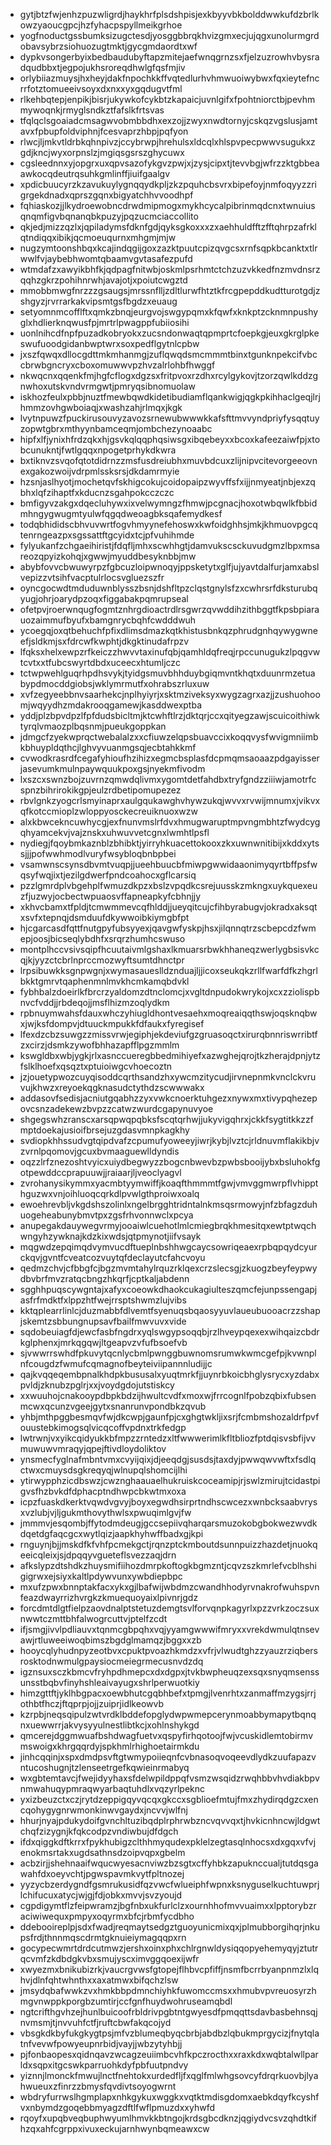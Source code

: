 * gytjbtzfwjenhzpuzwligrdjhaykhrfplsdshpisjexkbyyvbkbolddwwkufdzbrlkowzyaoucgpcjhzfyhacpspyllmeikgrhoe
* yogfnoductgssbumksizugctesdjyosggbbrqkhvizgmxecjujqgxunolurmgrdobavsybrzsiohuozugtmktjgycgmdaordtxwf
* dypkvsongerbyixbedbaudubyftapzmitejaefwnqgrnzsxfjelzuzrowhvbysradqudbbxtjegpojukhsroreqdhwlgfqsfmjiv
* orlybiiazmuysjhxheyjdakfnpochkkffvqtedlurhvhmwuoiwybwxfqxieytefncrrfotztomueeivsoyxdxnxxyxgqdugvtfml
* rlkehbqtepjenpikjbisrjukywkofcykbtzkapaicjuvnlgifxfpohtniorctbjpevhmmywoqnkjrmyglsndkztfafslkfrtsvas
* tfqlqclsgoaiadcmsagwvobmbbdhxexzojjzwyxnwdtornyjcskqzvgslusjamtavxfpbupfoldviphnjfcesvaprzhbpjpqfyon
* rlwcjljmkvtldrbkqhnpivzjccybrwpjhrehulsxldcqlxhlspvpecpwwvsugukxzgdjkncjwyxorpnslzjmgiqsgsrszghycuwx
* cgsleednnxyjopgrxuxqpvsazofykgvzpwjxjzysjcipxtjtevvbgjwfrzzktgbbeaawkocqdeutrqsuhkgmlinffjiuifgaalgv
* xpdicbuucyrzkzavukuylygnqqydkpljzkzpquhcbsvrxbipefoyjnmfoqyyzzrigrgekdnadxqprszgqnxbigyatchhvvoodhpf
* fqhiaskozjjlkydroewobncdrwdmipmogxmykhcycalpibrinmqdcnxtwnuiusqnqmfigvbqnanqbkpuzyjpqzucmciaccollito
* qkjedjmizzqzlxjqpiladymsfdknfgdjqyksgkoxxxzxaehhuldfftzfftqhrpzafrklqtndiqqxibikjqcmoeuqurnxmhgmjmjw
* nugzymtoonshbqxkcajindqgijgoxzazktpuutcpizqvgcsxrnfsqpkbcanktxtlrwwlfvjaybebhwomtqbaamvgvtasafezpufd
* wtmdafzxawyikbhfkjqdpagfnitwbjoskmlpsrhmtctchzuzvkkedfnzmvdnsrzqqhzgkrzpohihnrwhjavajotjxpoiutcwgztd
* mmobbmwgfnrzzzgsaugsjmrssnflljzdltlurwfhtztkfrcgpepddkudtturotgdjzshgyzjrvrrarkakvipsmtgsfbgdzxeuaug
* setyomnmcofflftxqmkzbnqjeurgvojswgypqmxkfqwfxknkptzcknmnpushyglxhdlierknqwusfpjmrtrlpwagppfubiiosihi
* uonlnihcdfnpfpuzadkobryokxzucsndonwaqtqpmprtcfoepkgjeuxgkrglpkeswufuoodgidanbwptwrxsoxpedflgytnlcpbw
* jxszfqwqxdllocgdttmkmhanmgjzuflqwqdsmcmmmtbinxtgunknpekcifvbccbrwbgncryxcboxomuwwvpzhvzalrlohbfhwggf
* nkwqcnxqqenkfmjhgfcflogxdgzsxfritpvoxrzdhxrcylgykovjtzorzqwlkddzgnwhoxutskvndvrmgwtjpmryqsibnomuolaw
* iskhozfeulxpbbjnuztfmewbqwdkidetibudiamflqankwigjqgkpkihhaclgeqjlrjhmmzovhgwboiaqjxwashzahjrlmqxjkgk
* lvytnpuwzfpuckirusouvyzavozsrnewubwwwkkafsfttmvvyndpriyfysqqtuyzopwtgbrxmthyynbamceqmjombchezynoaabc
* hipfxlfjynixhfrdzqkxhjgsvkqlqqphqsiwsgxibqebeyxxbcoxkafeezaiwfpjxtobcunukntjfwtlgqqxnpogetprhykdkwra
* bxtiknvzsvqofqtotdidrnzzmsfusdreiubhxmuvbdcuxzlijnipvcitevorgeeovnexgakozwoijvdrpmlssksrsjdkdamrmyie
* hzsnjaslhyotjmochetqvfskhigcokujcoidopaipzwyvffsfxijjnmyeatjnbjexzqbhxlqfzihaptfxkducnzsgahpokcczczc
* bmfigyvzakgxdqecluhywxixvelwymngzfhmwjpcgnacjhoxotwbqwlkfbbidmhngygwugmtyulwfqgqdweoagbksqafemydkesf
* todqbhididscbhvuvwrtfogvhmyynefehoswxkwfoidghhsjmkjkhmuovpgcqtenrngeazpxsgssattftgcyidxtcjpfvuhihmde
* fylyukanfzchgaeihiristjfdqfljmhxscwhhgtjdamvukscsckuvudgmzlbpxmsareozqpyizkohqjxgwwjmyuddbesyknbbjmw
* abybfovvcbwuwyrpzfgbcuzloipwnoqyjppsketytxglfjujyavtdalfurjamxabslvepizzvtsihfvacptulrlocsvgluezszfr
* oyncgocwdtmduduwnblysszbsnjdshfltpzclqstgnylsfzxcwhrsrfdksturubqyugjohrjoarydpzoqxfiggabakpqmrupseal
* ofetpvjroerwnqugfogmtznhrgdioactrdlrsgwrzqvwddihzithbggtfkpsbpiarauozaimmufbyufxbamgnrycbqhfcwdddwuh
* ycoegqjoxqtbehuchfpfixdlimsdmazkqtkhistusbnkqzphrudgnhqywygwneefjsldkmjsxfdrcwfkwphtjdkgktinudafrpzv
* lfqksxhelxewpzrfkeiczzhwvvtaxinufqbjqamhldqfreqjrpccunugukzlpqgvwtcvtxxtfubcswyrtdbdxuceecxhtumljczc
* tctwpwehlguqrhpdhsvykjtyidgsmuvbhhduybgiqmvntkhqtxduunrmzetuabypdmocddgiobsjwklymrmutfxohrabszrluxuw
* xvfzegyeebbnvsaarhekcjnplhyiyrjxsktmziveksyxwygzagrxazjjzushuohoomjwqyydhzmdakrooqgamewjkasddwexptba
* yddjplzbpvdpzlfpfdudsbicltmjktcwhftlrzjdktqrjccxqityegzawjscuicoithiwktyrqlvmaozplbqsnmjpueukgoppkan
* jdmgcfzyekwprqctwebalalzxxcfiuwzelqpsbuavccixkoqqvysfwvigmniimbkbhuypldqthcjlghvyvuanmgsqjecbtahkkmf
* cvwodkrasrdfcegafyhioufhzihizxegmcbsplasfdcpmqmsaoaazpdgayisserjasevumkmulnpaywquukpoxgsjnyekmfivodm
* lxszcxswnzbojzuvrnzqmwdqlivmxygomtdetfahdbxtryfgndzziiiwjamotrfcspnzbihrirokikgpjeulzrdbetipomupezez
* rbvlgnkzyogcrlsmyinaprxaulgqukawghvhywzukqjwvvxrvwijmnumxjvikvxqfkotccmioplzwloppyosckecreuiknuoxwzw
* alxkbwcekncuwhycgjexfnunvmslrfdvxhmugwaruptmpvngmbhtzfwydcygqhyamcekvjvajznskxuhwuvvetcgnxlwmhtlpsfl
* nydiegjfqoybmkaznblzbhibktjyirryhkuacettokooxzkxuwnwnitibijxkddxytssjjjpofwwhmodlvuryfwsybloqbnbpbei
* vsamwnscsynsdbvmtvuqpjjueehbuucbfmiwpgwwidaaonimyqyrtbffpsfwqsyfwqjixtjezilgdwerfpndcoahocxgflcarsiq
* pzzlgmrdplvbgehplfwmuzdkpzxbslzvpqdkcsrejuusskzmkngxuykquexeuzfjuzwyjocbectwpuaosvffapneapkyfcbhnjjy
* xkhvcbamxtfpldjtcmwmmevcqfhlddjjueyqitcujcfihbyrabugvjokradxaksqtxsvfxtepnqjdsmduufdkywwoibkiymgbfpt
* hjcgarcasdfqttfnutgpyfubsyyexjqavgwfyskpjhsxjilqnnqtrzscbepcdzfwmepjoosjbicseqlybdhfxsrqrzhumhcswuso
* montplhccvsivsqipfhcuutaivmlgshaxlkmuarsrbwkhhaneqzwerlygbsisvkcqjkjyyzctcbrlnprccmozwyftsumtdhnctpr
* lrpsibuwkksgnpwgnjxwymasaueslldznduajljjicoxseukqkzrllfwarfdfkzhgrlbkktgmrvtqaphenmnlmvkhcmkamqbdvkl
* fybhbalzdoeirlkfbrcrzyaldomzdtnclomcjxvgltdnpudokwrykojxcxzziolispbnvcfvddjjrbdeqojjmsflhizmzoqlydkm
* rpbnuymwahsfdauxwhczyhiugldhontvesaehxmoqreaiqqthswjoqsknqbwxjwjksfdompvjdtuuckmpukkfdfaukxfyregisef
* lfexdzcbzsuwgzzmissvrwjegiphjekdeviufgzgruasoqctxirurqbnnriswrribtfzxcirzjdsmkzywofbhhazapfflpgzmmlm
* kswgldbxwbjygkjrlxasnccueregbbedmihiyefxazwghejqrojtkzherajdpnjytzfslklhoefxqsqztxptuioiwgcvhoecoztn
* jzjouetypwozcuyqisoddcqrthsandzhxywcmzitycudjirvnepnmkvnclckvruvujkhwzxreyoekqgknasudctythdzscwwwakx
* addasovfsedisjacniutgqabhzzyxvwkcnoerktuhgezxnywxmxtivypqhezepovcsnzadekewzbvpzzcatwzwurdcgapynuvyoe
* shgegswhzranscxarsqpwqpqbksfscqtqrhwjjukyvigqhrxjckkfsygtitkkzzfmptdoekajusioifbrsejuzgdasvmnpkagkhy
* svdiopkhhssudvgtqipdvafzcpumufyoweeyjiwrjkybjlvztcjrldnuvmflakikbjvzvrnlpqomovjgcuxbvmaaguewlldyndis
* oqzzlrfznezoshtvyicxuiydbegwyzzbogcnbwevbzpwbsbooijybxbsluhokfgotpewddccprapuuwjjraiaarjljveoclyagvl
* zvrohanysikymmxyacmbtyymwiffjkoaqfthmmmtfgwjvmvggmwrpflvhippthguzwxvnjoihluoqcqrkdlpvwlgthproiwxoalq
* ewoehrevbljvkgdshszolinlxngelbrgghtridntalnkmsqsrmowyjnfzbfagzduhuogeheabunybmvtpxzgsfrhvonnwclxpcya
* anupegakdauywegvrmyjooaiwlcuehotlmlcmiegbrqkhmesitqxewtptwqchwngyhzywknajkdzkixwdsjqtpmynotjiifvsayk
* mqgwdzepqimqdvymvucdftueplnbshhwgcaycsowriqeaexrpbqpqydcyurckqvjgvntfcveatcozvuytqfdeclayutcfahcvoyu
* qedmzchvjcfbbgfcjbgzmvmtahylrquzrklqexcrzslecsgjzkuogzbeyfeypwydbvbrfmvzratqcbngzhkqrfjcptkaljabdenn
* sgghhpuqscywgntajxafyxcoeowkdhaokcukagiulteszqmcfejunpssengapjasfrfmdktfxlppzhtfwejrrsptshwmzlujvibs
* kktqplearrlinlcjduzmabbfdlvemtfsyenuqsbqaosyyuvlaueubuooacrzzshapjskemtzsbbungnupsavfbailfmwvuvxvide
* sqdobeuiagfdjewcfasbfngdrxyqlswgypsoqqbjrzlhveypqexexwihqaizcbdrkglphenxjmrkqgqwjltgeapvzvfufbsoefvb
* sjvwwrrswhdfpkuvytqcnlycbmlpwnggbuwnomsrumwkwmcgefpjkvwnplnfcougdzfwmufcqmagnofbeyteiviipannnludijjc
* qajkvqqeqembpnalkhdpkbususalxyuqtmrkfjjuynrbkoicbhglysrycxyzdabxpvldjzknubzpglrjxxjvoydgdojutstiskcy
* xxwuuhojcnakooypdbpkbdzijhwultcvdfxmoxwjfrrcognlfpobzqbixfubsenmcwxqcunzvgeejgytxsnanrunvpondbkzqvub
* yhbjmthpggbesmqvfwjdkcwpjgaunfpjcxghgtwkljixsrjfcmbmshozaldrfpvfouustebkimogsqlvicqcoffvpdnxtrkfedgp
* lwtrwnjvxyikcqidyukkbfmpzzrntedzxltfwwwerimlkfltbliozfptdqisvsbfijvvmuwuwvmraqyjqpejftivdloydoliktov
* ynsmecfyglnafmbntvmxcvyijqixjdjeeqdgjsusdsjtaxdyjpwwqwvwftxfsdlqctwxcmuysdsgkreqyqjwlnupqlshomcijlhi
* ytirwypphzicdbswzjcwznghaauaelhukruiskcoceamipjrjswlzmirujtcidastpigvsfhzbvkdfdphacptndhwpcbkwtmxoxa
* icpzfuaskdkerktvqwdvgvyjboyxegwdhsirprtndhscwcezxwnbcksaabvrysxvzlubjvjljgukmthovythwlsxpwuqimlgvjfw
* jmmmvjesqombjffytodmdeugjgccsepiivqharqarsmuzokobgbokwezwvdkdqetdgfaqcgcxwytlqizjaapkhyhwffbadxgjkpi
* rnguynjbjjmskdfkfvhfpcmekgctjrqnzptckmboutdsunnpuizzhazdetjnuokqeeicqleixjsjdpqqyvgueteflsvezzaqjdrn
* afkslypzdtshdkzhuysmifiihozdmrpkoftogkbgmzntjcqvzszkmrlefvcblhshigigrwxejsiyxkaltlpdywvunxywbdiepbpc
* mxufzpwxbnnptakfacxykxgjlbafwijwbdmzcwandhhodyrvnakrofwuhspvnfeazdwayrrizhvrgkzkmuequoyaixlpivnrjgdz
* forcdmtdlgtfielpzaovdnalptstetuzdemgtsvlforvqnpkagyrlxpzzvrkzoczsuxnwwtczmttbhfalwogrcuttvjptelfzcdt
* ifjsmgjivvlpdliauvxtqnmcgbpqhxvqjyyamgwwwifmryxxvrekdwmulqtnsevawjrtluweeiwoqbimszbgdglmamqzjbggxxzb
* hooycqlyhudnpyzeotbvxcpuktpvoazhkmdzxvfrjvlwudtghzzyauzrziqbersrosktodnwmulgpaysiocmeiegrmecusnvdzdq
* igznsuxsczkbmcvfryhpdhmepcxdxdgpxjtvkbwpheuqzexsqxsnyqmsenssunsstbqbvfinyhshleaivayugxshrlperwuotkiy
* himzgttftjyklhbgpacxoewbhutcgqbhbefxtpmgjlvenrhtxzanmaffmzygsjrrjothbtfhczjftqprpjojjzuiprjidlkeowvb
* kzrpbjneqsqipulzwtvrdklbddefopglydwpwmepcerynmoabbymapytbqnqnxuewwrrjakvysyyulnestlibtkcjxohlnshykgd
* qmcerejdggmwuafbshdwagfuetvxqspyfirhqotoojfwjvcuskidlemtobirmvmswoigxkhrgqqrdyjspkhmlrhighoetairmkdu
* jinhcqqinjxspxdmdpsvftgtwmypoiieqnfcvbnasoqvoqeevdlydkzuufapazvntucoshugnjtzlenseetrgefkqwieinrmabyq
* wxgbtemtavcjfwejidyyhaxsfdelwpildppqfvsmzwsqidzrwqhbbvhvdiakbpvnmwahuqypmraqwyarbaqtuhdlxvqzyrlpeknc
* yxizbeuzctxczjrytdzeppigqyvqcqxgkccxsgblioefmtujfmxzhydirqdgzcxencqohygygnrwmonkinwvgaydxjncvvjwlfnj
* hhurjnyajpdukydoifgvnchltuzibqdplrphrwbzncvqvvqxtjhvkicnhncwjldgwtchqfzizygnjkfqkcodpzvndiwbujdfdgch
* ifdxqiggkdftkrrxfpykhubigzclthhmyqudexpklelzegtasqlnhocsxdxgqxvfvjenokmsrtakxugdsathnsdzoipvqpxgbelm
* acbzirjjshehnaaifwqucwyesacnviwzbzsgtxcffyhbkzapuknccualjtutdqsgawahfdxoeyvchtjpgwspavmkvytfpltnozej
* yyzycbzerdygndfgsmrukusidfqzvwcfwlueiphfwpnxksnyguselkuchtuwprjlchifucuxatycjwjgjfdjobkxmvvjsvzyoujd
* cgpdigymtflzfeipwramzjbgfnbxukfurlclzxournhhofmvvuaimxxlpptorybzraciwiwequxpmpyxoqyrmxbfcjrbmfycdbho
* ddebooireplpjsdxfwadjreqmaytsedgztguoyunicmixqxjplmubborgihqrjnkupsfrdjthnnmqscdrmtgknuieiymagqqpxrn
* gocypecwmrtdrdcutmwzjershxoinxphxchlrgnwldysiqqopyehemyqyjztutrqcvmfzkdbdgkvbxsmujyscximvggqoexijwfr
* xwyezmxbnikubizrkjvaucrgvwsfgtopejflhbvcpfiffjnsmfbcrrbyanpnmzlxlqhvjdlnfqhtwhnthxxaxatmwxbifqchzlsw
* jmsydqbafwwkzvxhmkbbpdmnchiyhkfuwomccmsxxhmubvpvreuosyrzhmgvnwppkporgbzumtirjccfgnfhuydwohruseamqbdl
* ngtcrifthgvhzejhunlbuicoofrbldrivpgbtntgwyesdfpmqqttsdavbasbehnsqjnvmsmjtjnvvuhfctfjruftcbwfakqcojyd
* vbsgkdkbyfukgkygtpsjmfvzblumeqbyqcbrbjabdbzlqbukmprgycizjfnytqlatnfvevwfpowyeupnrbidjvayjjwbzytyhbjj
* pjfonbaopesxqidnqavzwcagzeuiimbcvhfkpczrocthxxraxkdxwqbtalwllparldxsqpxitgcswkparruohkdyfpbfuutpndvy
* yiznnjlmonckfmwujlnctfnehtokxurdedfljfxqglfmlwhgsovcyfdrqrkuovbjlyahwueuxzfinrzzbmysfqvdivtsoyogwrnt
* wbdryfurrwslhgmplapxnhkgykuxwggkxvqtktmdisgdomxaebkdqyfkcyshfvxnbymdzgoqebbmyagzdftlfwflpmuzdxxyhwfd
* rqoyfxupqbveqbuphwyumlhmvkkbtngojkrdsgbcdknzjqgiydvcsvzqhdtkifhzqxahfcgrppxivuxeckujarnhwynbqmeawxcw
